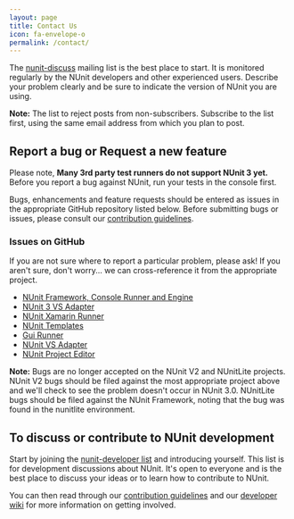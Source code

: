 ```yaml
---
layout: page
title: Contact Us
icon: fa-envelope-o
permalink: /contact/
---
```


The [nunit-discuss](http://groups.google.com/group/nunit-discuss) mailing list is the best place to start. It is monitored regularly 
by the NUnit developers and other experienced users. Describe your problem clearly and be sure to indicate the version of NUnit you are using.

**Note:** The list to reject posts from non-subscribers. Subscribe to the list first, using the same email address from which you plan to post.

## <i class="fa fa-bug"></i> Report a bug or Request a new feature

Please note, **Many 3rd party test runners do not support NUnit 3 yet.** Before you report a bug against NUnit, run your tests in the console first.
 
Bugs, enhancements and feature requests should be entered as issues in the appropriate GitHub repository listed below. Before submitting bugs or 
issues, please consult our [contribution guidelines](https://github.com/nunit/nunit/blob/master/CONTRIBUTING.md).

### Issues on GitHub

If you are not sure where to report a particular problem, please ask! If you aren't sure, don't worry... we can cross-reference it from the appropriate project.

- [NUnit Framework, Console Runner and Engine](http://github.com/nunit/nunit/issues)
- [NUnit 3 VS Adapter](http://github.com/nunit/nunit3-vs-adapter/issues)
- [NUnit Xamarin Runner](http://github.com/nunit/nunit.xamarin/issues)
- [NUnit Templates](http://github.com/nunit/nunit.templates/issues)
- [Gui Runner](http://github.com/nunit/nunit-gui/issues)
- [NUnit VS Adapter](http://github.com/nunit/nunit-vs-adapter/issues)
- [NUnit Project Editor](http://github.com/nunit/nunit-project-editor/issues)

**Note:** Bugs are no longer accepted on the NUnit V2 and NUnitLite projects. NUnit V2 bugs should be filed against the most appropriate project above and we'll check to see the problem doesn't occur in NUnit 3.0. NUnitLite bugs should be filed against the NUnit Framework, noting that the bug was found in the nunitlite environment.

## <i class="fa fa-comment-o"></i> To discuss or contribute to NUnit development

Start by joining the [nunit-developer list](http://groups.google.com/group/nunit-developer) and introducing yourself. This list is for development discussions about NUnit. 
It's open to everyone and is the best place to discuss your ideas or to learn how to contribute to NUnit.

You can then read through our [contribution guidelines](https://github.com/nunit/nunit/blob/master/CONTRIBUTING.md) and our 
[developer wiki](https://github.com/nunit/dev/wiki) for more information on getting involved.
